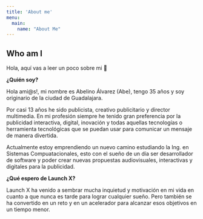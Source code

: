 ```yaml
---
title: 'About me'
menu:
  main:
    name: "About Me"
---
```


## Who am I

Hola, aquí vas a leer un poco sobre mi 🤩

**¿Quién soy?**

Hola ami@s!, mi nombre es Abelino Álvarez (Abe), tengo 35 años y soy originario de la ciudad de Guadalajara. 

Por casi 13 años he sido publicista, creativo publicitario y director multimedia. En mi profesión siempre he tenido gran preferencia por la publicidad interactiva, digital, inovación y todas aquellas tecnologías o herramienta tecnológicas que se puedan usar para comunicar un mensaje de manera divertida.

Actualmente estoy emprendiendo un nuevo camino estudiando la Ing. en Sistemas Compuatacionales, esto con el sueño de un día ser desarrollador de software y poder crear nuevas propuestas audiovisuales, interactivas y digitales para la publicidad. 

**¿Qué espero de Launch X?**

Launch X ha venido a sembrar mucha inquietud y motivación en mi vida en cuanto a que nunca es tarde para lograr cualquier sueño. Pero también se ha convertido en un reto y en un acelerador para alcanzar esos objetivos en un tiempo menor. 

